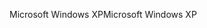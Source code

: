 <span data-ttu-id="17333-101">Microsoft Windows XP</span><span class="sxs-lookup"><span data-stu-id="17333-101">Microsoft Windows XP</span></span>